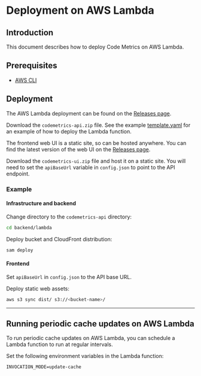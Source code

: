 # Deployment on AWS Lambda

## Introduction

This document describes how to deploy Code Metrics on AWS Lambda.

## Prerequisites

- [AWS CLI](https://docs.aws.amazon.com/cli/latest/userguide/cli-chap-install.html)

## Deployment

The AWS Lambda deployment can be found on the [Releases page](https://github.com/DeloitteDigitalUK/code-metrics/releases).

Download the `codemetrics-api.zip` file. See the example [template.yaml](../backend/lambda/template.yaml) for an example of how to deploy the Lambda function.

The frontend web UI is a static site, so can be hosted anywhere. You can find the latest version of the web UI on the [Releases page](https://github.com/DeloitteDigitalUK/code-metrics/releases).

Download the `codemetrics-ui.zip` file and host it on a static site. You will need to set the `apiBaseUrl` variable in `config.json` to point to the API endpoint.

### Example

#### Infrastructure and backend

Change directory to the `codemetrics-api` directory:

```bash
cd backend/lambda
```

Deploy bucket and CloudFront distribution:

```bash
sam deploy
```

#### Frontend

Set `apiBaseUrl` in `config.json` to the API base URL.

Deploy static web assets:

```bash
aws s3 sync dist/ s3://<bucket-name>/
```

---

## Running periodic cache updates on AWS Lambda

To run periodic cache updates on AWS Lambda, you can schedule a Lambda function to run at regular intervals.

Set the following environment variables in the Lambda function:

```shell
INVOCATION_MODE=update-cache
```